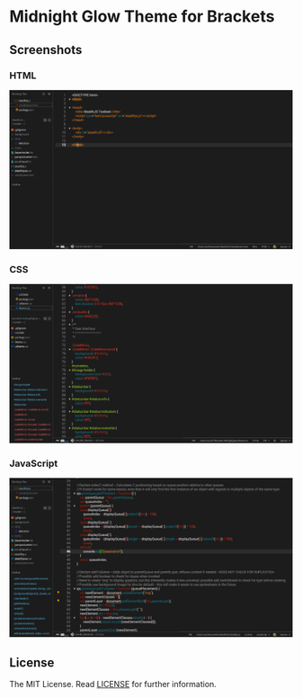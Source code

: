 Midnight Glow Theme for Brackets
===

Screenshots
---

### HTML
![HTML](screenshots/html.png)

### CSS
![HTML](screenshots/css.png)

### JavaScript
![HTML](screenshots/js.png)

License
---

The MIT License. Read [LICENSE](LICENSE) for further information.
